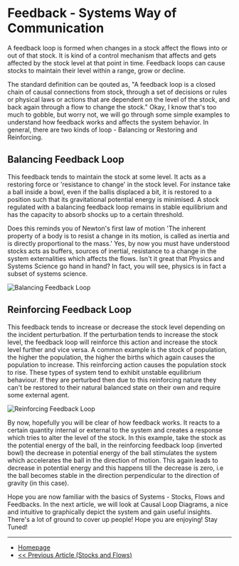 # Feedback - Systems Way of Communication

A feedback loop is formed when changes in a stock affect the flows into or out of that stock. It is kind of a control mechanism that affects and gets affected by the stock level at that point in time.  Feedback loops can cause stocks to maintain their level within a range, grow or decline.  

The standard definition can be qouted as, "A feedback loop is a closed chain of causal connections from stock, through a set of decisions or rules or physical laws or actions that are dependent on the level of the stock, and back again through a flow to change the stock." Okay, I know that's too much to gobble, but worry not, we will go through some simple examples to understand how feedback works and affects the system behavior. In general, there are two kinds of loop - Balancing or Restoring and Reinforcing.

## Balancing Feedback Loop

This  feedback  tends  to  maintain  the  stock  at  some  level.   It  acts  as  a  restoring  force  or 'resistance to change' in the stock level.  For instance take a ball inside a bowl, even if the ballis displaced a bit, it is restored to a position such that its gravitational potential energy is minimised.  A stock regulated with a balancing feedback loop remains in stable  equilibrium and has the capacity to absorb shocks up to a certain threshold. 

Does this reminds you of Newton's first law of motion 'The inherent property of a body is to resist a change in its motion, is called as inertia and is directly proportional to the mass.' Yes, by now you must have understood stocks acts as buffers, sources of inertial, resistance to a change in the system externalities which affects the flows. Isn't it great that Physics and Systems Science go hand in hand? In fact, you will see, physics is in fact a subset of systems science. 

![Balancing Feedback Loop](https://sohamphanseiitb.github.io/Think-in-Systems/assets/system-dynamics/gravity.PNG)

## Reinforcing Feedback Loop
This feedback tends to increase or decrease the stock level depending on the incident perturbation.  If the perturbation tends to increase the stock level, the feedback loop will reinforce this  action  and  increase  the  stock  level  further and vice versa. A common  example is the stock of population, the higher the population, the higher the births which again causes the population  to  increase.   This  reinforcing action causes the  population  stock  to  rise. These types of system tend to exhibit unstable equilibrium behaviour.  If they are perturbed then due to this reinforcing nature they can't be restored to their natural balanced state on their own and require some external agent. 

![Reinforcing Feedback Loop](https://sohamphanseiitb.github.io/Think-in-Systems/assets/system-dynamics/gravity2.PNG)

By now, hopefully you will be clear of how feedback works. It reacts to a certain quantity internal or external to the system and creates a response which tries to alter the level of the stock. In this example, take the stock as the potential energy of the ball, in the reinforcing feedback loop (inverted bowl) the decrease in potential energy of the ball stimulates the system which accelerates the ball in the direction of motion. This again leads to decrease in potential energy and this happens till the decrease is zero, i.e the ball becomes stable in the direction perpendicular to the direction of gravity (in this case).

Hope you are now familiar with the basics of Systems - Stocks, Flows and Feedbacks. In the next article, we will look at Causal Loop Diagrams, a nice and intuitive to graphically depict the system and gain useful insights. There's a lot of ground to cover up people! Hope you are enjoying! Stay Tuned!

---
- [Homepage](https://sohamphanseiitb.github.io/Think-in-Systems/index.html)
- [<< Previous Article (Stocks and Flows)](https://sohamphanseiitb.github.io/Think-in-Systems/Systems_Theory/system_dynamics/stocks_and_flows.html)
